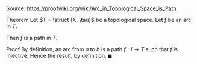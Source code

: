 # 

Source: https://proofwiki.org/wiki/Arc_in_Topological_Space_is_Path

Theorem
Let $T = \struct {X, \tau}$ be a topological space.
Let $f$ be an arc in $T$.

Then $f$ is a path in $T$.


Proof
By definition, an arc from $a$ to $b$ is a path $f: I \to T$ such that $f$ is injective.
Hence the result, by definition.
$\blacksquare$





